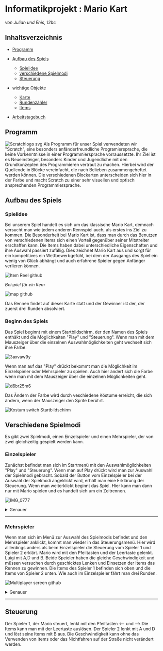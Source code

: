 # Informatikprojekt : Mario Kart
*von Julian und Enis, 12bc*
## Inhaltsverzeichnis
 
 * [Programm](#Programm)
 
 * [Aufbau des Spiels](#AufbaudesSpiels)
    * [Spielidee](#Spielidee)
    * [verschiedene Spielmodi](#Spielmodi)
    * [Steuerung](#Steuerung)
 
 * [wichtige Objekte](#wichtigeObjekte)
    * [Karte](#Karte)
    * [Rundenzähler](#Rundenzähler)
    * [Items](#Items)

 * [Arbeitstagebuch](https://github.com/EnisAdzessi/Arbeitstagebuch.git)



## Programm
![Scratchlogo svg](https://user-images.githubusercontent.com/88385822/143713115-9840c9ea-9b26-4cbf-aaf7-b0768424819b.png)
Als Programm für unser Spiel verwendeten wir "Scratch", eine besonders anfänderfreundliche Programiersprache, die keine Vorkenntnisse in einer Programmiersprache vorraussetzte. Ihr Ziel ist es Neueinsteiger, besonders Kinder und Jugendliche mit den Grundkonzepten des Programmieren vertraut zu machen. Hierbei wird der Quellcode in Blöcke vereinfacht, die nach Belieben zusammengeheftet werden können. Die verschiedenen Blockarten unterscheiden sich hier in der Farbe und macht Scratch zu einer sehr visuellen und optisch ansprechenden Programmiersprache. 


## Aufbau des Spiels

### Spielidee 
Bei unserem Spiel handelt es sich um das klassische Mario Kart, demnach versucht man wie jedem anderen Rennspiel auch, als erstes ins Ziel zu kommen. Die Besonderheit bei Mario Kart ist, dass man durch das Benutzen von verschiedenen Items sich einen Vorteil gegenüber seiner Mitstreiter erschaffen kann. Die Items haben dabei unterschiedliche Eigenschaften und ihre Auswahl passiert zufällig. Dies zeichnet Mario Kart aus und sorgt für ein kompetitives ein Wettbewerbgefühl, bei dem der Ausgangs des Spiel ein wenig von Glück abhängt und auch erfahrene Spieler gegen Anfänger verlieren können. 

![Item Reel github](https://user-images.githubusercontent.com/88385824/143916738-20c291af-9d69-458f-8c66-ebecc0e542f1.PNG)

*Beispiel für ein Item*

![map github](https://user-images.githubusercontent.com/88385824/143918804-346d21d4-c54f-4d47-b981-a4b120c6014d.png)

Das Rennen findet auf dieser Karte statt und der Gewinner ist der, der zuerst drei Runden absolviert.





### Beginn des Spiels
Das Spiel beginnt mit einem Startbildschirm, der den Namen des Spiels enthäkt und die Möglichkeiten "Play" und "Steuerung". Wenn man mit dem Mauszeiger über die einzelnen Auswahlmöglichkeiten geht wechselt sich ihre Farbe. 

![3axvaw9y](https://user-images.githubusercontent.com/88385824/143930741-8400e1e9-f838-405a-899e-0f3b96b0459c.gif)

Wenn man auf das "Play" drückt bekommt man die Möglichkeit im Einzelspieler oder Mehrspieler zu spielen. Auch hier ändert sich die Farbe wenn man mit dem Mauszeiger über die einzelnen Möglichkeiten geht.

![d6br25m6](https://user-images.githubusercontent.com/88385824/143944069-054079aa-4086-47dd-91d8-e7b39558e1cf.gif)

Das Ändern der Farbe wird durch veschiedene Köstume erreicht, die sich ändern, wenn der Mauszeiger den Sprite berührt. 

![Kostum switch Startbildschirm](https://user-images.githubusercontent.com/88385824/143945077-8ad9b1f4-dac3-4f29-ab06-99e1742a2248.PNG)

## Verschiedene Spielmodi <a name="Spielmodi">
Es gibt zwei Spielmodi, einen Einzelspieler und einen Mehrspieler, der von zwei gleichzeitig gespielt werden kann.

### Einzelspieler
Zunächst befindet man sich im Startmenü mit den Auswahlmöglichkeiten "Play" und "Steuerung". Wenn man auf Play drückt wird man zur Auswahl der Spielmodi gebracht. Sobald der Button vom Einzelspieler bei der Auswahl der Spielmodi angeklickt wird, erhält man eine Erklärung der Steuerung. Wenn man weiterklickt beginnt das Spiel. Hier kann man dann nur mit Mario spielen und es handelt sich um ein Zeitrennen.

![IMG_0777](https://user-images.githubusercontent.com/88385824/144026395-f4bea4f4-80bd-4806-8e86-fbd5a35d184b.jpeg)                                                                 
<details>
 <summary>Genauer</summary>

![Moduswahl github](https://user-images.githubusercontent.com/88385824/144619938-ac11314f-15e0-4c48-aac2-4fef3de331ca.PNG)

Wenn der "Play" Button angeklickt wird, erscheint ein neues Menu mit den Möglichkeiten Einzelspieler und Mehrspieler.

![d6br25m6](https://user-images.githubusercontent.com/88385824/143944069-054079aa-4086-47dd-91d8-e7b39558e1cf.gif)

![Einzelspieler button click github](https://user-images.githubusercontent.com/88385824/144621952-2cc696a2-cf32-4e03-8829-da1f3b9cf907.PNG)

Beim Anklicken des Einzelspieler Buttons wird man zur Erklärung der Steuerung weitergeleitet.

![Steuerungsscreen 1 github](https://user-images.githubusercontent.com/88385824/144622218-eb25df75-4774-423e-b4c9-c22102e2bca4.PNG)

Das Steuerungsmenü entsteht durch die Message "Steuerung Einzelspieler", der Sprite wechselt dann zwischen zwei Kostümen. 

![86zvjvy1](https://user-images.githubusercontent.com/88385824/144624672-78c2392e-d530-4196-a554-8ecf6620ab23.gif)

![start einzelspieler github](https://user-images.githubusercontent.com/88385824/144624793-5b381323-dc19-4562-8130-c9df9ccccdd6.PNG)

Durch Anklicken des Steuerungsmenü wird der Countdownsprite gestartet, dieser startet widerrum das Spiel wenn das vierte Kostum, also die 0 ausgewählt wird. 

![Countdown start Einzelspieler](https://user-images.githubusercontent.com/88385824/144624800-d47a1fe1-3c13-4375-90d0-10a3b1477942.PNG)

![start game einzelspieler github](https://user-images.githubusercontent.com/88385824/144624803-fa104014-8bdb-4373-b8a0-c48ed1eaf237.PNG)

![h6js39kd](https://user-images.githubusercontent.com/88385824/144629680-ae08ace1-44c5-4e27-92cb-9026cdb70bdb.gif)

 </details> <hr>
 
### Mehrspieler  
Wenn man sich im Menü zur Auswahl des Spielmodis befindet und den Mehrspieler anklickt, kommt man wieder in das Steuerungsmenü. Hier wird alllerdings anders als beim Einzelspieler die Steuerung vom Spieler 1 und Spieler 2 erklärt. Mario wird mit den Pfeiltasten und der Leertaste gelenkt. Luigi mit A,D und B. Beide Speieler haben die gleiche Geschwindigkeit und müssen versuchen durch geschicktes Lenken und Einsetzen der Items das Rennen zu gewinnen. Die Items des Spieler 1 befinden sich oben und die Items von Spieler 2 unten. Wie auch im Einzelspieler fährt man drei Runden. 

![Multiplayer screen github](https://user-images.githubusercontent.com/88385824/144643014-d492eb0b-f9fe-4e4b-bdc6-5acc1d62b520.PNG)

<details>
 <summary>Genauer</summary>
 
 Wenn der Mehrspielermodus im Menü ausgewählt wird, broadcastet dieser die Message "Steurung".
 
 ![Steuerung multiplayer](https://user-images.githubusercontent.com/88385824/144657877-7b0f812d-be20-43b8-9e3d-5716b1d013ed.PNG)
 
 Diese Message zeigt dann den zuerst den Sprite mit der Steuerung von Spieler 1 und dann anschließend von Spieler 2.
 ![Steurung Multiplayer Mario](https://user-images.githubusercontent.com/88385824/144657879-cd0d55f4-78ff-4364-8fec-79a853bb0956.PNG)

 ![Steuerung Luigi](https://user-images.githubusercontent.com/88385824/144657884-4db91a3d-99a2-49ba-9cbd-b4cec2f81fe0.PNG)

![Countdown Multiplayer](https://user-images.githubusercontent.com/88385824/144657886-ba05d0be-0939-496d-8fd3-599f20d7677b.PNG)
 
Wenn dann weitergeklickt wird, startet sich der Countdown dieser zählt von 3 runter und startet das Spiel. Anders als beim Einzelspieler werden erscheinen hier Mario und Luigi, da beide durch die jeweiligen Messages "Spieler 1 Start" und "Spieler 2 Start" erscheinen. Außerdem erscheinen beide Item Reels der jeweiligen Spieler. Der von Spieler 1 oben und der von Spieler 2 unten. Diese werden durch die Message "Item Reel Spieler 1 Start" und "Item Reel Spieler 2 Start" getriggert.  

 ![Start game multiplayer](https://user-images.githubusercontent.com/88385824/144657891-43f16acb-5136-4d4e-95ad-df61e6e93419.PNG)

 ![damvh6fk](https://user-images.githubusercontent.com/88385824/144660494-baf4601b-3b52-4baf-9097-b3349891e36f.gif)


</details> <hr>

## Steuerung
Der Spieler 1, der Mario steuert, lenkt mit den Pfeiltasten <-- und -->.Die Items kann man mit der Leertaste auslösen. Der Spieler 2 lenkt mit A und D und löst seine Items mit B aus. Die Geschwindigkeit kann ohne das Verwenden von Items oder das Nichtfahren auf der Straße nicht verändert werden. 



